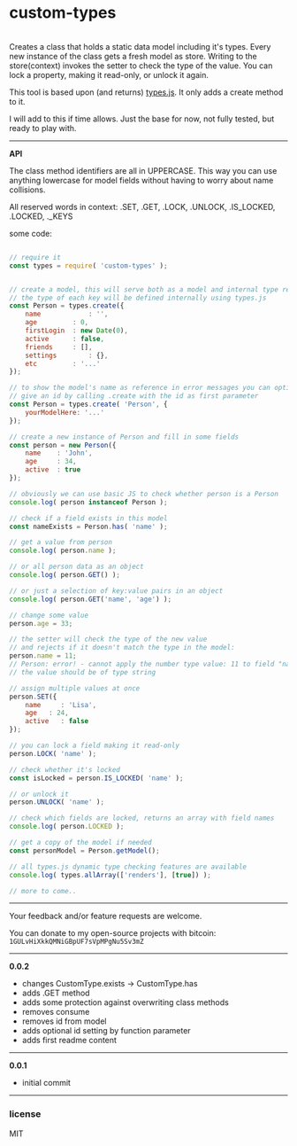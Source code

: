 # custom-types
<br/>
Creates a class that holds a static data model including it's types. Every new instance of the class gets a fresh model as store. Writing to the store(context) invokes the setter to check the type of the value. You can lock a property, making it read-only, or unlock it again.


This tool is based upon (and returns) <a href="https://github.com/phazelift/types.js">types.js</a>. It only adds a create method to it.


I will add to this if time allows. Just the base for now, not fully tested, but ready to play with.


---

**API**

The class method identifiers are all in UPPERCASE. This way you can use anything lowercase for model fields without having to worry about name collisions.

All reserved words in context: .SET, .GET, .LOCK, .UNLOCK, .IS_LOCKED, .LOCKED, ._KEYS

some code:
```javascript

// require it
const types = require( 'custom-types' );


// create a model, this will serve both as a model and internal type reference
// the type of each key will be defined internally using types.js
const Person = types.create({
	name			: '',
	age			: 0,
	firstLogin	: new Date(0),
	active		: false,
	friends		: [],
	settings		: {},
	etc			: '...'
});

// to show the model's name as reference in error messages you can optionally
// give an id by calling .create with the id as first parameter
const Person = types.create( 'Person', {
	yourModelHere: '...'
});

// create a new instance of Person and fill in some fields
const person = new Person({
	name    : 'John',
	age     : 34,
	active  : true
});

// obviously we can use basic JS to check whether person is a Person
console.log( person instanceof Person );

// check if a field exists in this model
const nameExists = Person.has( 'name' );

// get a value from person
console.log( person.name );

// or all person data as an object
console.log( person.GET() );

// or just a selection of key:value pairs in an object
console.log( person.GET('name', 'age') );

// change some value
person.age = 33;

// the setter will check the type of the new value
// and rejects if it doesn't match the type in the model:
person.name = 11;
// Person: error! - cannot apply the number type value: 11 to field "name",
// the value should be of type string

// assign multiple values at once
person.SET({
	name	 : 'Lisa',
	age	  : 24,
	active   : false
});

// you can lock a field making it read-only
person.LOCK( 'name' );

// check whether it's locked
const isLocked = person.IS_LOCKED( 'name' );

// or unlock it
person.UNLOCK( 'name' );

// check which fields are locked, returns an array with field names
console.log( person.LOCKED );

// get a copy of the model if needed
const personModel = Person.getModel();

// all types.js dynamic type checking features are available
console.log( types.allArray(['renders'], [true]) );

// more to come..

```
---

Your feedback and/or feature requests are welcome.

You can donate to my open-source projects with bitcoin: `1GULvHiXkkQMNiGBpUF7sVpMPgNu5Sv3mZ`

---------------------------------------------------
**0.0.2**

- changes CustomType.exists -> CustomType.has
- adds .GET method
- adds some protection against overwriting class methods
- removes consume
- removes id from model
- adds optional id setting by function parameter
- adds first readme content

---
**0.0.1**

-	initial commit

---

### license

MIT
